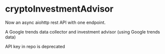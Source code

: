 # cryptoInvestmentAdvisor

Now an async aiohttp rest API with one endpoint.

A Google trends data collector and investment advisor (using Google trends data)

API key in repo is deprecated
